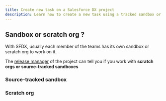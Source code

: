 ```yaml
---
title: Create new task on a Salesforce DX project
description: Learn how to create a new task using a tracked sandbox or a scratch org
---
```

<!-- markdownlint-disable MD013 -->

## Sandbox or scratch org ?

With SFDX, usually each member of the teams has its own sandbox or scratch org to work on it.

The [release manager](salesforce-ci-cd-use.md#release-manager-guide) of the project can tell you if you work with **scratch orgs or source-tracked sandboxes**

### Source-tracked sandbox



### Scratch org
